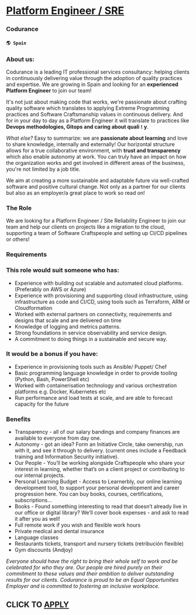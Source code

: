 # [Platform Engineer / SRE](https://www.remotewlb.com/apply/platform-engineer-sre-38314)  
### Codurance  
#### `🌎 Spain`  

### About us:

Codurance is a leading IT professional services consultancy: helping clients in continuously delivering value through the adoption of quality practices and expertise. We are growing in Spain and looking for an **experienced Platform Engineer** to join our team!

It's not just about making code that works, we're passionate about crafting quality software which translates to applying Extreme Programming practices and Software Craftsmanship values in continuous delivery. And for in your day to day as a Platform Engineer it will translate to practices like **Devops methodologies, Gitops and caring about quali** t **y**.

 _What else?_ Easy to summarize: we are **passionate about learning** and love to share knowledge, internally and externally! Our horizontal structure allows for a true collaborative environment, with **trust and transparency** which also enable autonomy at work. You can truly have an impact on how the organization works and get involved in different areas of the business, you're not limited by a job title.

We aim at creating a more sustainable and adaptable future via well-crafted software and positive cultural change. Not only as a partner for our clients but also as an employer/a great place to work so read on!

### The Role

We are looking for a Platform Engineer / Site Reliability Engineer to join our team and help our clients on projects like a migration to the cloud, supporting a team of Software Craftspeople and setting up CI/CD pipelines or others!

### Requirements

### This role would suit someone who has:

  * Experience with building out scalable and automated cloud platforms. (Preferably on AWS or Azure)
  * Experience with provisioning and supporting cloud infrastructure, using infrastructure as code and CI/CD, using tools such as Terraform, ARM or Cloudformation
  * Worked with external partners on connectivity, requirements and designs that scale and are delivered on time
  * Knowledge of logging and metrics patterns. 
  * Strong foundations in service observability and service design.
  * A commitment to doing things in a sustainable and secure way.

### It would be a bonus if you have:

  * Experience in provisioning tools such as Ansible/ Puppet/ Chef
  * Basic programming language knowledge in order to provide tooling (Python, Bash, PowerShell etc)
  * Worked with containerisation technology and various orchestration platforms e.g. Docker, Kubernetes etc
  * Run performance and load tests at scale, and are able to forecast capacity for the future

### Benefits

  * Transparency - all of our salary bandings and company finances are available to everyone from day one.
  * Autonomy - got an idea? Form an Initiative Circle, take ownership, run with it, and see it through to delivery. (current ones include a Feedback training and Information Security initiative).
  * Our People - You’ll be working alongside Craftspeople who share your interest in learning, whether that’s on a client project or contributing to our internal projects.
  * Personal Learning Budget - Access to Learnerbly, our online learning development tool, to support your personal development and career progression here. You can buy books, courses, certifications, subscriptions...
  * Books - Found something interesting to read that doesn’t already live in our office or digital library? We’ll cover book expenses - and ask to read it after you as well!
  * Full remote work if you wish and flexible work hours
  * Private medical and dental insurance
  * Language classes
  * Restaurants tickets, transport and nursery tickets (retribución flexible)
  * Gym discounts (Andjoy)

 _Everyone should have the right to bring their whole self to work and be celebrated for who they are. Our people are hired purely on their commitment to these values and their ambition to deliver outstanding results for our clients. Codurance is proud to be an Equal Opportunities Employer and is committed to fostering an inclusive workplace._

  
## CLICK TO [APPLY](https://www.remotewlb.com/apply/platform-engineer-sre-38314)

